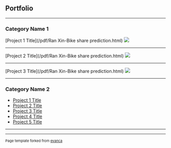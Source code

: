 ## Portfolio

---

### Category Name 1 

[Project 1 Title](/pdf/Ran Xin-Bike share prediction.html)
<img src="images/dummy_thumbnail.jpg?raw=true"/>

---
[Project 2 Title](/pdf/Ran Xin-Bike share prediction.html)
<img src="images/dummy_thumbnail.jpg?raw=true"/>

---
[Project 3 Title](/pdf/Ran Xin-Bike share prediction.html)
<img src="images/dummy_thumbnail.jpg?raw=true"/>

---

### Category Name 2

- [Project 1 Title](http://example.com/)
- [Project 2 Title](http://example.com/)
- [Project 3 Title](http://example.com/)
- [Project 4 Title](http://example.com/)
- [Project 5 Title](http://example.com/)

---




---
<p style="font-size:11px">Page template forked from <a href="https://github.com/evanca/quick-portfolio">evanca</a></p>
<!-- Remove above link if you don't want to attibute -->
